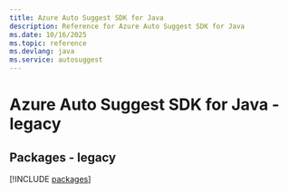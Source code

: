 ```yaml
---
title: Azure Auto Suggest SDK for Java
description: Reference for Azure Auto Suggest SDK for Java
ms.date: 10/16/2025
ms.topic: reference
ms.devlang: java
ms.service: autosuggest
---
```

# Azure Auto Suggest SDK for Java - legacy
## Packages - legacy
[!INCLUDE [packages](auto-suggest-index.md)]
